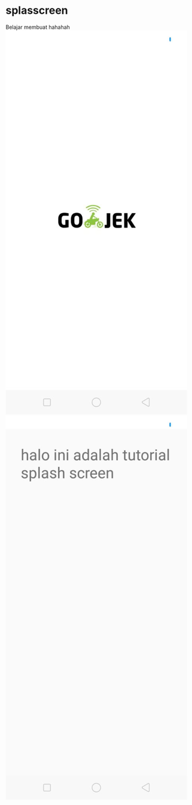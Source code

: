 # splasscreen
Belajar membuat hahahah
![alt text](https://github.com/hidayatulwildan/splasscreen/blob/master/cara-membuat-splash-screen-android-studio-485x1024.jpeg)
![alt text](https://github.com/hidayatulwildan/splasscreen/blob/master/splash-screen-485x1024.jpeg)

